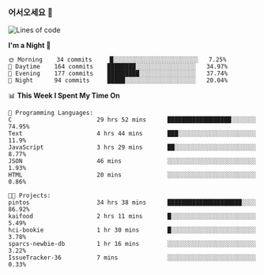 ### 어서오세요 👋

<!--START_SECTION:waka-->
![Lines of code](https://img.shields.io/badge/From%20Hello%20World%20I%27ve%20Written-465883%20lines%20of%20code-blue)

**I'm a Night 🦉** 

```text
🌞 Morning    34 commits     █░░░░░░░░░░░░░░░░░░░░░░░░   7.25% 
🌆 Daytime    164 commits    ████████░░░░░░░░░░░░░░░░░   34.97% 
🌃 Evening    177 commits    █████████░░░░░░░░░░░░░░░░   37.74% 
🌙 Night      94 commits     █████░░░░░░░░░░░░░░░░░░░░   20.04%

```


📊 **This Week I Spent My Time On** 

```text
💬 Programming Languages: 
C                        29 hrs 52 mins      ██████████████████░░░░░░░   74.95% 
Text                     4 hrs 44 mins       ███░░░░░░░░░░░░░░░░░░░░░░   11.9% 
JavaScript               3 hrs 29 mins       ██░░░░░░░░░░░░░░░░░░░░░░░   8.77% 
JSON                     46 mins             ░░░░░░░░░░░░░░░░░░░░░░░░░   1.93% 
HTML                     20 mins             ░░░░░░░░░░░░░░░░░░░░░░░░░   0.86%

🐱‍💻 Projects: 
pintos                   34 hrs 38 mins      █████████████████████░░░░   86.92% 
kaifood                  2 hrs 11 mins       █░░░░░░░░░░░░░░░░░░░░░░░░   5.49% 
hci-bookie               1 hr 30 mins        █░░░░░░░░░░░░░░░░░░░░░░░░   3.78% 
sparcs-newbie-db         1 hr 16 mins        ░░░░░░░░░░░░░░░░░░░░░░░░░   3.22% 
IssueTracker-36          7 mins              ░░░░░░░░░░░░░░░░░░░░░░░░░   0.33%

```


<!--END_SECTION:waka-->
